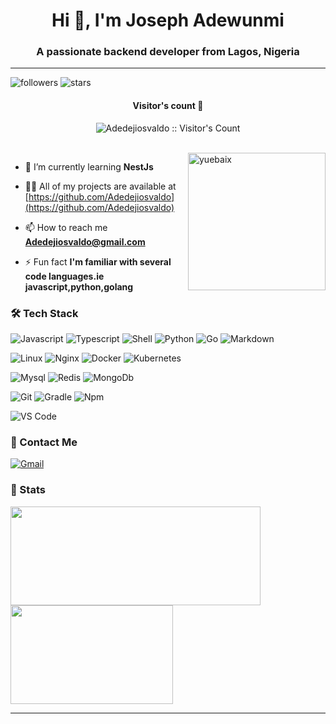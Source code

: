 <h1 align="center">Hi 👋, I'm Joseph Adewunmi</h1>
<h3 align="center">A passionate backend developer from Lagos, Nigeria</h3>

---

![followers](https://img.shields.io/github/followers/Adedejiosvaldo?style=social)
![stars](https://img.shields.io/github/stars/Adedejiosvaldo?style=social)

<h4 align="center">Visitor's count 👀</h4>
<p align="center"><img src="https://profile-counter.glitch.me/{Adedejiosvaldo}/count.svg" alt="Adedejiosvaldo :: Visitor's Count" /></p>
<br/>
<img align="right" height="220px" src="https://blog.yuebaix.com/logo/imyuebaix.gif" alt="yuebaix" />

- 🌱 I’m currently learning **NestJs**
- 👨‍💻 All of my projects are available at [https://github.com/Adedejiosvaldo](https://github.com/Adedejiosvaldo)

- 📫 How to reach me **Adedejiosvaldo@gmail.com**
- ⚡ Fun fact **I'm familiar with several code languages.ie javascript,python,golang**

### 🛠 Tech Stack

![Javascript](http://img.shields.io/badge/-Javascript-fcd400?style=flat-square&logo=javascript&logoColor=black)
![Typescript](http://img.shields.io/badge/-Typescript-3178c6?style=flat-square&logo=typescript&logoColor=white)
![Shell](http://img.shields.io/badge/-Shell-c9c9c9?style=flat-square&logo=gnu-bash&logoColor=black)
![Python](http://img.shields.io/badge/-Python-346e9e?style=flat-square&logo=python&logoColor=white)
![Go](http://img.shields.io/badge/-Go-69d7e4?style=flat-square&logo=go&logoColor=black)
![Markdown](http://img.shields.io/badge/-Markdown-white?style=flat-square&logo=markdown&logoColor=black)




![Linux](http://img.shields.io/badge/-Linux-fad134?style=flat-square&logo=linux&logoColor=black)
![Nginx](http://img.shields.io/badge/-Nginx-2b9900?style=flat-square&logo=nginx&logoColor=white)
![Docker](http://img.shields.io/badge/-Docker-3596ed?style=flat-square&logo=docker&logoColor=white)
![Kubernetes](http://img.shields.io/badge/-Kubernetes-326de6?style=flat-square&logo=kubernetes&logoColor=white)

![Mysql](http://img.shields.io/badge/-Mysql-white?style=flat-square&logo=mysql)
![Redis](http://img.shields.io/badge/-Redis-white?style=flat-square&logo=redis)
![MongoDb](http://img.shields.io/badge/-MongoDb-white?style=flat-square&logo=mongodb)


![Git](http://img.shields.io/badge/-Git-white?style=flat-square&logo=git)
![Gradle](http://img.shields.io/badge/-Gradle-white?style=flat-square&logo=gradle&logoColor=09303a)
![Npm](http://img.shields.io/badge/-Npm-white?style=flat-square&logo=npm&logoColor=white)



![VS Code](http://img.shields.io/badge/-VS%20Code-black?style=flat-square&logo=visualstudiocode&logoColor=3aa7f2)

### 💬 Contact Me

[![Gmail](https://img.shields.io/badge/-Adedejiosvaldo@gmail.com-c14438?style=for-the-badge&logo=Gmail&logoColor=white)](mailto:adedejiosvaldo+hire@gmail.com)

### 🚦 Stats

<div>
  <span><img align="center" width="400px" height="158px" src="https://github-readme-stats.vercel.app/api?username=Adedejiosvaldo&theme=radical&show_icons=true" /></span>
  <span><img align="center" width="260px" height="158px" src="https://github-readme-stats.vercel.app/api/top-langs/?username=Adedejiosvaldo&theme=radical&layout=compact&langs_count=10" /></span>
</div>


-----
